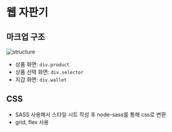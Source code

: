 # 웹 자판기

## 마크업 구조

![structure](https://user-images.githubusercontent.com/58209009/76302739-6bc81280-62b8-11ea-8c24-856b788949ba.png)

- 상품 화면: `div.product`
- 상품 선택 화면: `div.selector`
- 지갑 화면: `div.wallet`

## CSS

- SASS 사용해서 스타일 시트 작성 후 node-sass를 통해 css로 변환
- grid, flex 사용
